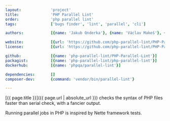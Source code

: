 ```yaml
---
layout:             'project'
title:              'PHP Parallel Lint'
order:              'php parallel lint'
tags:               ['bugs finder', 'lint', 'parallel', 'cli']

authors:            [{name: 'Jakub Onderka'}, {name: 'Václav Makeš'}, {name: 'Juliette Reinders Folmer'}] 

website:            [{url: 'https://github.com/php-parallel-lint/PHP-Parallel-Lint'}]
license:            [{url: 'https://github.com/php-parallel-lint/PHP-Parallel-Lint/blob/master/LICENSE', label: 'BSD 2-clause "Simplified" License'}]

github:             [{name: 'php-parallel-lint/PHP-Parallel-Lint'}]
packagist:          [{name: 'php-parallel-lint/php-parallel-lint'}]
dockerhub:          [{name: 'phpqa/parallel-lint'}]     

dependencies:       []
composer-dev:       {command: 'vendor/bin/parallel-lint'}

---
```


[{{ page.title }}]({{ page.url | absolute_url }}) checks the syntax of PHP files faster than serial check, with a fancier output.

<!--more--> 

Running parallel jobs in PHP is inspired by Nette framework tests.
